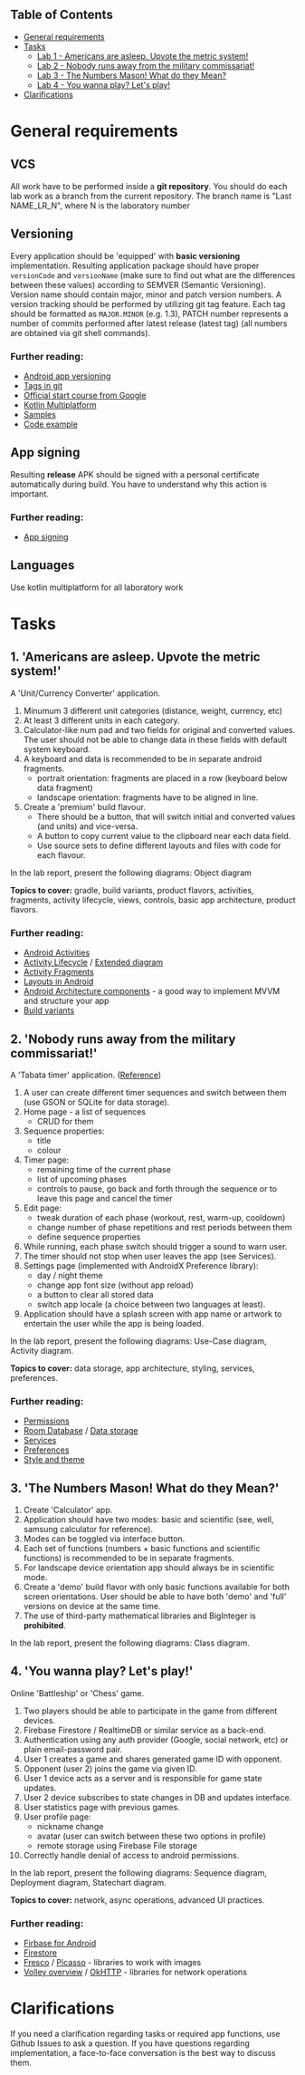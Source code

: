 ## Table of Contents
- [General requirements](#General-requirements)
- [Tasks](#Tasks)
  - [Lab 1 - Americans are asleep. Upvote the metric system!](#1-Americans-are-asleep-Upvote-the-metric-system)
  - [Lab 2 - Nobody runs away from the military commissariat!](#2-Nobody-runs-away-from-the-military-commissariat)
  - [Lab 3 - The Numbers Mason! What do they Mean?](#3-the-numbers-mason!-what-do-they-mean?)
  - [Lab 4 - You wanna play? Let's play!](#4-you-wanna-play-lets-play)
- [Clarifications](#Clarifications)

# General requirements

## VCS
All work have to be performed inside a **git repository**. You should do each lab work as a branch from the current repository. The branch name is "Last NAME_LR_N", where N is the laboratory number

## Versioning
Every application should be 'equipped' with **basic versioning** implementation. Resulting application package should have proper `versionCode` and `versionName` (make sure to find out what are the differences between these values) according to SEMVER (Semantic Versioning). Version name should contain major, minor and patch version numbers. A version tracking should be performed by utilizing git tag feature. Each tag should be formatted as `MAJOR.MINOR` (e.g. 1.3), PATCH number represents a number of commits performed after latest release (latest tag) (all numbers are obtained via git shell commands).

### Further reading:
- [Android app versioning](https://developer.android.com/studio/publish/versioning)
- [Tags in git](https://git-scm.com/book/en/v2/Git-Basics-Tagging)
- [Official start course from Google](https://developer.android.com/courses)
- [Kotlin Multiplatform](https://kotlinlang.org/docs/multiplatform.html)
- [Samples](https://developer.android.com/samples)
- [Code example](https://github.com/android/nowinandroid)

## App signing
Resulting **release** APK should be signed with a personal certificate automatically during build. You have to understand why this action is important.

### Further reading:
- [App signing](https://developer.android.com/studio/publish/app-signing)

## Languages
Use kotlin multiplatform for all laboratory work

# Tasks

## 1. 'Americans are asleep. Upvote the metric system!'
A 'Unit/Currency Converter' application.

1. Minumum 3 different unit categories (distance, weight, currency, etc)
2. At least 3 different units in each category.
3. Calculator-like num pad and two fields for original and converted values. The user should not be able to change data in these fields with default system keyboard.
4. A keyboard and data is recommended to be in separate android fragments.
   - portrait orientation: fragments are placed in a row (keyboard below data fragment)
   - landscape orientation: fragments have to be aligned in line.
5. Create a 'premium' build flavour.
   - There should be a button, that will switch initial and converted values (and units) and vice-versa.
   - A button to copy current value to the clipboard near each data field.
   - Use source sets to define different layouts and files with code for each flavour.

In the lab report, present the following diagrams: Object diagram

**Topics to cover:** gradle, build variants, product flavors, activities, fragments, activity lifecycle, views, controls, basic app architecture, product flavors.

### Further reading:
- [Android Activities](https://developer.android.com/guide/components/activities/intro-activities)
- [Activity Lifecycle](https://developer.android.com/guide/components/activities/activity-lifecycle) / [Extended diagram](https://github.com/xxv/android-lifecycle)
- [Activity Fragments](https://developer.android.com/guide/components/fragments)
- [Layouts in Android](https://developer.android.com/guide/topics/ui/declaring-layout)
- [Android Architecture components](https://developer.android.com/topic/libraries/architecture) - a good way to implement MVVM and structure your app
- [Build variants](https://developer.android.com/studio/build/build-variants)


## 2. 'Nobody runs away from the military commissariat!'
A 'Tabata timer' application. ([Reference](https://play.google.com/store/apps/details?id=com.evgeniysharafan.tabatatimer&hl=ru))

1. A user can create different timer sequences and switch between them (use GSON or SQLite for data storage).
2. Home page - a list of sequences
   - CRUD for them
3. Sequence properties:
   - title
   - colour
4. Timer page:
   - remaining time of the current phase
   - list of upcoming phases
   - controls to pause, go back and forth through the sequence or to leave this page and cancel the timer
5. Edit page:
   - tweak duration of each phase (workout, rest, warm-up, cooldown)
   - change number of phase repetitions and rest periods between them
   - define sequence properties
6. While running, each phase switch should trigger a sound to warn user.
7. The timer should not stop when user leaves the app (see Services).
8. Settings page (implemented with AndroidX Preference library):
   - day / night theme
   - change app font size (without app reload)
   - a button to clear all stored data
   - switch app locale (a choice between two languages at least).
9. Application should have a splash screen with app name or artwork to entertain the user while the app is being loaded.

In the lab report, present the following diagrams: Use-Case diagram, Activity diagram.

**Topics to cover:** data storage, app architecture, styling, services, preferences.

### Further reading:
- [Permissions](https://developer.android.com/guide/topics/permissions/overview)
- [Room Database](https://developer.android.com/training/data-storage/room) / [Data storage](https://developer.android.com/training/data-storage/app-specific)
- [Services](https://developer.android.com/guide/components/services)
- [Preferences](https://developer.android.com/guide/topics/ui/settings)
- [Style and theme](https://developer.android.com/guide/topics/ui/look-and-feel/themes)


## 3. 'The Numbers Mason! What do they Mean?'

1. Create 'Calculator' app.
2. Application should have two modes: basic and scientific (see, well, samsung calculator for reference).
3. Modes can be toggled via interface button.
4. Each set of functions (numbers + basic functions and scientific functions) is recommended to be in separate fragments.
5. For landscape device orientation app should always be in scientific mode.
6. Create a 'demo' build flavor with only basic functions available for both screen orientations. User should be able to have both 'demo' and 'full' versions on device at the same time.
7. The use of third-party mathematical libraries and BigInteger is **prohibited**.

In the lab report, present the following diagrams: Class diagram.

## 4. 'You wanna play? Let's play!'
Online  'Battleship' or 'Chess' game.

1. Two players should be able to participate in the game from different devices.
2. Firebase Firestore / RealtimeDB or similar service as a back-end.
3. Authentication using any auth provider (Google, social network, etc) or plain email-password pair.
4. User 1 creates a game and shares generated game ID with opponent.
5. Opponent (user 2) joins the game via given ID.
6. User 1 device acts as a server and is responsible for game state updates.
7. User 2 device subscribes to state changes in DB and updates interface.
8. User statistics page with previous games.
9. User profile page:
   - nickname change
   - avatar (user can switch between these two options in profile)
   - remote storage using Firebase File storage
10. Correctly handle denial of access to android permissions.
      
In the lab report, present the following diagrams: Sequence diagram, Deployment diagram, Statechart diagram.

**Topics to cover:** network, async operations, advanced UI practices.

### Further reading:
- [Firbase for Android](https://firebase.google.com/docs/android/setup)
- [Firestore](https://firebase.google.com/docs/firestore)
- [Fresco](https://frescolib.org/docs/index.html) / [Picasso](https://square.github.io/picasso/) - libraries to work with images
- [Volley overview](https://developer.android.com/training/volley) / [OkHTTP](https://square.github.io/okhttp/) - libraries for network operations

# Clarifications
If you need a clarification regarding tasks or required app functions, use Github Issues to ask a question. If you have questions regarding implementation, a face-to-face conversation is the best way to discuss them.
